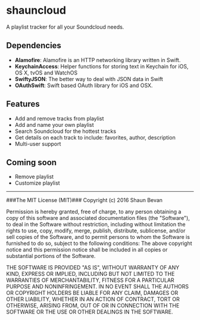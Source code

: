 # shauncloud
A playlist tracker for all your Soundcloud needs.

## Dependencies
* __Alamofire__: Alamofire is an HTTP networking library written in Swift.
* __KeychainAccess__: Helper functions for storing text in Keychain for iOS, OS X, tvOS and WatchOS
* __SwiftyJSON__: The better way to deal with JSON data in Swift
* __OAuthSwift__: Swift based OAuth library for iOS and OSX.

## Features
* Add and remove tracks from playlist
* Add and name your own playlist
* Search Soundcloud for the hottest tracks
* Get details on each track to include: favorites, author, description
* Multi-user support

## Coming soon
* Remove playlist
* Customize playlist

***

###The MIT License (MIT)###
Copyright (c) 2016 Shaun Bevan

Permission is hereby granted, free of charge, to any person obtaining a copy of this software and associated documentation files (the "Software"), to deal in the Software without restriction, including without limitation the rights to use, copy, modify, merge, publish, distribute, sublicense, and/or sell copies of the Software, and to permit persons to whom the Software is furnished to do so, subject to the following conditions:
The above copyright notice and this permission notice shall be included in all copies or substantial portions of the Software.

THE SOFTWARE IS PROVIDED "AS IS", WITHOUT WARRANTY OF ANY KIND, EXPRESS OR IMPLIED, INCLUDING BUT NOT LIMITED TO THE WARRANTIES OF MERCHANTABILITY, FITNESS FOR A PARTICULAR PURPOSE AND NONINFRINGEMENT. IN NO EVENT SHALL THE AUTHORS OR COPYRIGHT HOLDERS BE LIABLE FOR ANY CLAIM, DAMAGES OR OTHER LIABILITY, WHETHER IN AN ACTION OF CONTRACT, TORT OR OTHERWISE, ARISING FROM, OUT OF OR IN CONNECTION WITH THE SOFTWARE OR THE USE OR OTHER DEALINGS IN THE SOFTWARE.
